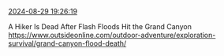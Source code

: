 [2024-08-29 19:26:19](https://mstdn.social/@hill_wanderer/113046950976521580)

A Hiker Is Dead After Flash Floods Hit the Grand Canyon <a href="https://www.outsideonline.com/outdoor-adventure/exploration-survival/grand-canyon-flood-death/" target="_blank" rel="nofollow noopener noreferrer" translate="no">https://www.outsideonline.com/outdoor-adventure/exploration-survival/grand-canyon-flood-death/</a>